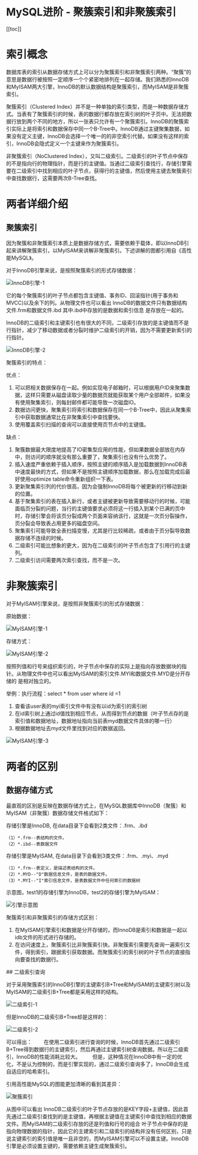 # MySQL进阶 - 聚簇索引和非聚簇索引

[[toc]]

# 索引概念

数据库表的索引从数据存储方式上可以分为聚簇索引和非聚簇索引两种。“聚簇”的意思是数据行被按照一定顺序一个个紧密地排列在一起存储。我们熟悉的InnoDB和MyISAM两大引擎，InnoDB的默认数据结构是聚簇索引，而MyISAM是非聚簇索引。

聚簇索引（Clustered Index）并不是一种单独的索引类型，而是一种数据存储方式。当表有了聚簇索引的时候，表的数据行都存放在索引树的叶子页中。无法把数据行放到两个不同的地方，所以一张表只允许有一个聚簇索引。InnoDB的聚簇索引实际上是将索引和数据保存中同一个B-Tree中。InnoDB通过主键聚集数据，如果没有定义主键，InnoDB会选择一个唯一的的非空索引代替。如果没有这样的索引，InnoDB会隐式定义一个主键来作为聚簇索引。

非聚簇索引（NoClustered Index），又叫二级索引。二级索引的叶子节点中保存的不是指向行的物理指针，而是行的主键值。当通过二级索引查找行，存储引擎需要在二级索引中找到相应的叶子节点，获得行的主键值，然后使用主键去聚簇索引中查找数据行，这需要两次B-Tree查找。

# 两者详细介绍

## 聚簇索引

因为聚簇和非聚簇索引本质上是数据存储方式，需要依赖于载体，即以InnoDB引起来讲解聚簇索引，以MyISAM来讲解非聚簇索引。下述讲解的图都引用自《高性能MySQL》。

对于InnoDB引擎来说，是按照聚簇索引的形式存储数据：

![InnoDB引擎-1](/_images/database/mysql/advance/InnoDB引擎-1.png)

它的每个聚簇索引的叶子节点都包含主键值、事务ID、回滚指针(用于事务和MVCC)以及余下的列。从物理文件也可以看出 InnoDB的数据文件只有数据结构文件.frm和数据文件.ibd 其中.ibd中存放的是数据和索引信息 是存放在一起的。

InnoDB的二级索引和主键索引也有很大的不同，二级索引存放的是主键值而不是行指针，减少了移动数据或者分裂时维护二级索引的开销，因为不需要更新索引的行指针。

![InnoDB引擎-2](/_images/database/mysql/advance/InnoDB引擎-2.png)

聚簇索引的特点：

优点：

1. 可以把相关数据保存在一起。例如实现电子邮箱时，可以根据用户ID来聚集数据，这样只需要从磁盘读取少量的数据页就能获取某个用户全部邮件，如果没有使用聚集索引，则每封邮件都可能导致一次磁盘IO。
2. 数据访问更快，聚集索引将索引和数据保存在同一个B-Tree中，因此从聚集索引中获取数据通常比在非聚集索引中查找要快。
3. 使用覆盖索引扫描的查询可以直接使用页节点中的主键值。

缺点：

1. 聚簇数据最大限度地提高了IO密集型应用的性能，但如果数据全部放在内存中，则访问的顺序就没有那么重要了，聚集索引也没有什么优势了。
2. 插入速度严重依赖于插入顺序，按照主键的顺序插入是加载数据到InnoDB表中速度最快的方式，但如果不是按照主键顺序加载数据，那么在加载完成后最好使用optimize table命令重新组织一下表。
3. 更新聚集索引列的代价很高，因为会强制InnoDB将每个被更新的行移动到新的位置。
4. 基于聚集索引的表在插入新行，或者主键被更新导致需要移动行的时候，可能面临页分裂的问题，当行的主键值要求必须将这一行插入到某个已满的页中时，存储引擎会将该页分裂成两个页面来容纳该行，这就是一次页分裂操作，页分裂会导致表占用更多的磁盘空间。
5. 聚集索引可能导致全表扫描变慢，尤其是行比较稀疏，或者由于页分裂导致数据存储不连续的时候。
6. 二级索引可能比想象的更大，因为在二级索引的叶子节点包含了引用行的主键列。
7. 二级索引访问需要两次索引查找，而不是一次。

# 非聚簇索引

对于MyISAM引擎来说，是按照非聚簇索引的形式存储数据：

原始数据：

![MyISAM引擎-1](/_images/database/mysql/advance/MyISAM引擎-1.png)

存储方式：

![MyISAM引擎-2](/_images/database/mysql/advance/MyISAM引擎-2.png)

按照列值和行号来组织索引的，叶子节点中保存的实际上是指向存放数据块的指针。从物理文件中也可以看出MyISAM的索引文件.MYI和数据文件.MYD是分开存储的 是相对独立的。

举例：执行流程：select * from user where id =1
1. 查看该user表的myi索引文件中有没有以id为索引的索引树
2. 在id索引树上通过id值找到相应节点，从而得到节点的数据（叶子节点存的是索引值和数据地址，数据地址指向当前表myd数据文件具体的哪一行）
3. 根据数据地址去myd文件里找到对应的数据返回。

![MyISAM引擎-3](/_images/database/mysql/advance/MyISAM引擎-3.png)

# 两者的区别

## 数据存储方式

最直观的区别是反映在数据存储方式上，在MySQL数据库中InnoDB（聚簇）和MyISAM（非聚簇）数据存储文件格式如下：

存储引擎是InnoDB, 在data目录下会看到2类文件：.frm、.ibd

```
（1）*.frm--表结构的文件。
（2）*.ibd--表数据文件
```

存储引擎是MyISAM, 在data目录下会看到3类文件：.frm、.myi、.myd 

```
（1）*.frm--表定义，是描述表结构的文件。
（2）*.MYD--"D"数据信息文件，是表的数据文件。
（3）*.MYI--"I"索引信息文件，是表数据文件中任何索引的数据树

```

示意图，test1的存储引擎为InnoDB，test2的存储引擎为MyISAM：

![引擎示意图](/_images/database/mysql/advance/引擎示意图.png)

聚簇索引和非聚簇索引的存储方式区别：

1. 在MyISAM引擎索引和数据是分开存储的，而InnoDB是索引和数据是一起以idb文件的形式进行存储的。
2. 在访问速度上，聚簇索引比非聚簇索引快。非聚簇索引需要先查询一遍索引文件，得到索引，跟据索引获取数据。而聚簇索引的索引树的叶子节点的直接指向要查找的数据行。

## 二级索引查询

对于采用聚簇索引的InnoDB引擎的主键索引B+Tree和MyISAM的主键索引树以及MyISAM的二级索引B+Tree都是采用这样的结构。

![二级索引-1](/_images/database/mysql/advance/二级索引-1.png)

但是InnoDB的二级索引B+Tree却是这样的：

![二级索引-2](/_images/database/mysql/advance/二级索引-2.png)

可以得出：
　　在使用二级索引进行查询的时候，InnoDB首先通过二级索引B+Tree得到数据行的主键索引，然后再通过主键索引树查询数据。所以在二级索引，InnoDB的性能消耗比较大。
　　但是，这种情况在InnoDB中有一定的优化，不是认为控制的，而是引擎实现的，通过二级索引查询多了，InnoDB会生成自适应的哈希索引。

引用高性能MySQL的图能更加清晰的看到其差异：

![聚簇索引](/_images/database/mysql/advance/聚簇索引.png)

从图中可以看出 InnoDB二级索引的叶子节点存放的是KEY字段+主键值，因此首先通过二级索引查找到的是主键值，再根据主键值在主键索引中查找到相应的数据文件。而MyISAM的二级索引存放的还是列值和行号的组合 叶子节点中保存的是指向物理数据的指针，因此它的主建索引和二级索引的结构并没有任何区别，只是说主键索引的索引值是唯一且非空的，而MyISAM引擎可以不设置主键。InnoDB引擎是必须设置主键的，需要依赖主键生成聚簇索引。 

